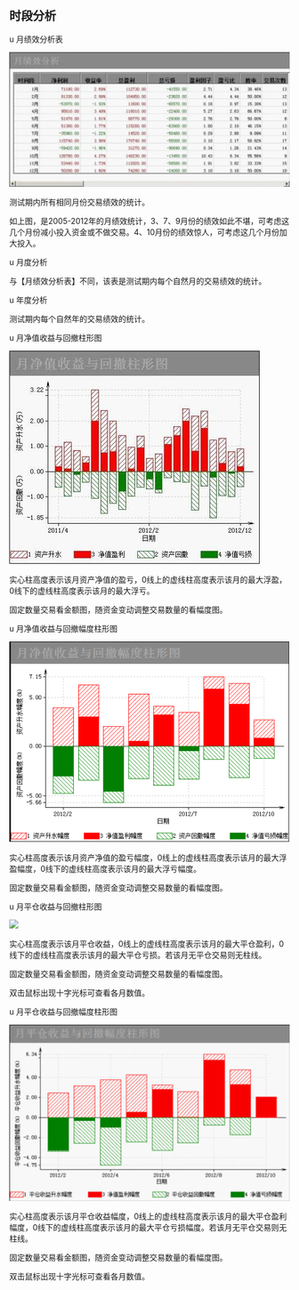 ## 时段分析

u 月绩效分析表



![](/assets/1710051.jpg)



测试期内所有相同月份交易绩效的统计。

如上图，是2005-2012年的月绩效统计，3、7、9月份的绩效如此不堪，可考虑这几个月份减小投入资金或不做交易。4、10月份的绩效惊人，可考虑这几个月份加大投入。



u 月度分析



与【月绩效分析表】不同，该表是测试期内每个自然月的交易绩效的统计。



u 年度分析



测试期内每个自然年的交易绩效的统计。



u 月净值收益与回撤柱形图



![](/assets/1710052.jpg)



实心柱高度表示该月资产净值的盈亏，0线上的虚线柱高度表示该月的最大浮盈，0线下的虚线柱高度表示该月的最大浮亏。

固定数量交易看金额图，随资金变动调整交易数量的看幅度图。



u 月净值收益与回撤幅度柱形图



![](/assets/1710053.png)



实心柱高度表示该月资产净值的盈亏幅度，0线上的虚线柱高度表示该月的最大浮盈幅度，0线下的虚线柱高度表示该月的最大浮亏幅度。

固定数量交易看金额图，随资金变动调整交易数量的看幅度图。



u 月平仓收益与回撤柱形图



![](/assets/1710054.png)



实心柱高度表示该月平仓收益，0线上的虚线柱高度表示该月的最大平仓盈利，0线下的虚线柱高度表示该月的最大平仓亏损。若该月无平仓交易则无柱线。

固定数量交易看金额图，随资金变动调整交易数量的看幅度图。

双击鼠标出现十字光标可查看各月数值。



u 月平仓收益与回撤幅度柱形图



![](/assets/1710055.png)



实心柱高度表示该月平仓收益幅度，0线上的虚线柱高度表示该月的最大平仓盈利幅度，0线下的虚线柱高度表示该月的最大平仓亏损幅度。若该月无平仓交易则无柱线。

固定数量交易看金额图，随资金变动调整交易数量的看幅度图。

双击鼠标出现十字光标可查看各月数值。